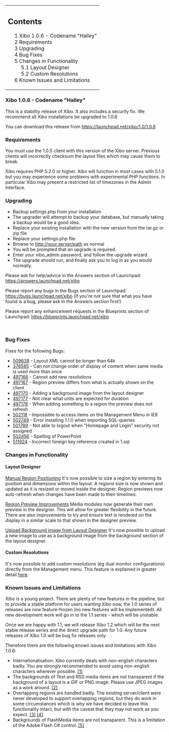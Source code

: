 <!--toc=getting_started-->
<table id="toc" class="toc"><tr><td><div id="toctitle"><h2>Contents</h2></div>
<ul>
<li class="toclevel-1 tocsection-1"><a href="#Xibo_1.0.6_-_Codename_.22Halley.22"><span class="tocnumber">1</span> <span class="toctext">Xibo 1.0.6 - Codename "Halley"</a></li>
<li class="toclevel-1 tocsection-2"><a href="#Requirements"><span class="tocnumber">2</span> <span class="toctext">Requirements</span></a></li>
<li class="toclevel-1 tocsection-3"><a href="#Upgrading"><span class="tocnumber">3</span> <span class="toctext">Upgrading</span></a></li>
<li class="toclevel-1 tocsection-4"><a href="#Bug_Fixes"><span class="tocnumber">4</span> <span class="toctext">Bug Fixes</span></a></li>
<li class="toclevel-1 tocsection-5"><a href="#Changes_in_Functionality"><span class="tocnumber">5</span> <span class="toctext">Changes in Functionality</span></a>
<ul>
<li class="toclevel-2 tocsection-6"><a href="#Layout_Designer"><span class="tocnumber">5.1</span> <span class="toctext">Layout Designer</span></a></li>
<li class="toclevel-2 tocsection-7"><a href="#Custom_Resolutions"><span class="tocnumber">5.2</span> <span class="toctext">Custom Resolutions</span></a></li>
</ul>
</li>
<li class="toclevel-1 tocsection-8"><a href="#Known_Issues_and_Limitations"><span class="tocnumber">6</span> <span class="toctext">Known Issues and Limitations</span></a></li>
</ul>
</td></tr></table>
<h3> <span class="mw-headline" id="Xibo_1.0.6_-_Codename_.22Halley.22">Xibo 1.0.6 - Codename "Halley"</h3>
<p>This is a stability release of Xibo. It also includes a security fix. We recommend all Xibo installations be upgraded to 1.0.6
</p><p>You can download this release from <a rel="nofollow" class="external free" href="https://launchpad.net/xibo/1.0/1.0.6">https://launchpad.net/xibo/1.0/1.0.6</a>
</p>
<h3> <span class="mw-headline" id="Requirements"> Requirements </span></h3>
<p>You must use the 1.0.5 client with this version of the Xibo server. Previous clients will incorrectly checksum the layout files which may cause them to break.
</p><p>Xibo requires PHP 5.2.0 or higher. Xibo will function in most cases with 5.1.0 but you may experience some problems with experimental PHP functions. In particular Xibo may present a restricted list of timezones in the Admin Interface.
</p>
<h3> <span class="mw-headline" id="Upgrading"> Upgrading </span></h3>
<ul><li> Backup settings.php from your installation
</li><li> The upgrader will attempt to backup your database, but manually taking a backup would be a good idea.
</li><li> Replace your existing installation with the new version from the tar.gz or zip file
</li><li> Replace your settings.php file
</li><li> Browse to <a rel="nofollow" class="external free" href="http://your.server/path">http://your.server/path</a> as normal
</li><li> You will be prompted that an upgrade is required.
</li><li> Enter your xibo_admin password, and follow the upgrade wizard.
</li><li> The upgrade should run, and finally ask you to log in as you would normally.
</li></ul>
<p>Please ask for help/advice in the Answers section of Launchpad: <a rel="nofollow" class="external free" href="https://answers.launchpad.net/xibo">https://answers.launchpad.net/xibo</a>
</p><p>Please report any bugs in the Bugs section of Launchpad: <a rel="nofollow" class="external free" href="https://bugs.launchpad.net/xibo">https://bugs.launchpad.net/xibo</a> (if you're not sure that what you have found is a bug, please ask in the Answers section first!)
</p><p>Please report any enhancement requests in the Blueprints section of Launchpad: <a rel="nofollow" class="external free" href="https://blueprints.launchpad.net/xibo">https://blueprints.launchpad.net/xibo</a>
</p><p><br />
</p>
<h3> <span class="mw-headline" id="Bug_Fixes">Bug Fixes</span></h3>
<p>Fixes for the following Bugs:
</p>
<ul><li> <a rel="nofollow" class="external text" href="https://bugs.launchpad.net/bugs/509638">509638</a> - Layout XML cannot be longer than 64k
</li><li> <a rel="nofollow" class="external text" href="https://bugs.launchpad.net/bugs/376585">376585</a> - Can not change order of display of content when same media is used more than once
</li><li> <a rel="nofollow" class="external text" href="https://bugs.launchpad.net/bugs/497166">497166</a> - Cannot add new resolutions
</li><li> <a rel="nofollow" class="external text" href="https://bugs.launchpad.net/bugs/497167">497167</a> - Region preview differs from what is actually shown on the client
</li><li> <a rel="nofollow" class="external text" href="https://bugs.launchpad.net/bugs/497170">497170</a> - Adding a background image from the layout designer
</li><li> <a rel="nofollow" class="external text" href="https://bugs.launchpad.net/bugs/497177">497177</a> - Not clear what units are expected for duration
</li><li> <a rel="nofollow" class="external text" href="https://bugs.launchpad.net/bugs/497178">497178</a> - When adding something to a region the preview does not refresh
</li><li> <a rel="nofollow" class="external text" href="https://bugs.launchpad.net/bugs/502118">502118</a> - Impossible to access items on the Management Menu in IE8
</li><li> <a rel="nofollow" class="external text" href="https://bugs.launchpad.net/bugs/502749">502749</a> - Error installing 1.1.0 when importing SQL-queries
</li><li> <a rel="nofollow" class="external text" href="https://bugs.launchpad.net/bugs/501789">501789</a> - Not able to logout when "Homepage and Login" security not assigned
</li><li> <a rel="nofollow" class="external text" href="https://bugs.launchpad.net/bugs/502456">502456</a> - Spelling of PowerPoint
</li><li> <a rel="nofollow" class="external text" href="https://bugs.launchpad.net/bugs/511924">511924</a> - Incorrect foreign key reference created in 1.sql
</li></ul>
<h3> <span class="mw-headline" id="Changes_in_Functionality">Changes in Functionality</span></h3>
<h4> <span class="mw-headline" id="Layout_Designer">Layout Designer</span></h4>
<p><a rel="nofollow" class="external text" href="https://blueprints.launchpad.net/xibo/+spec/manual-region-positioning">Manual Region Positioning</a>
It's now possible to size a region by entering its position and dimensions within the layout. A regions size is now shown and updated as it is resized or moved inside the designer. Region previews now auto-refresh when changes have been made to their timelines.
</p><p><a rel="nofollow" class="external text" href="https://blueprints.launchpad.net/xibo/+spec/server-region-preview">Region Preview Improvements</a>
Media modules now generate their own preview in the designer. This will allow for greater flexibility in the future. There are also improvements to try and ensure text is rendered on the display in a similar scale to that shown in the designer preview.
</p><p><a rel="nofollow" class="external text" href="https://bugs.launchpad.net/bugs/497170">Upload Background image from Layout Designer</a>
It's now possible to upload a new image to use as a background image from the background section of the layout designer.
</p>
<h4> <span class="mw-headline" id="Custom_Resolutions">Custom Resolutions</span></h4>
<p>It's now possible to add custom resolutions (eg dual monitor configurations) directly from the Management menu. This feature is explained in greater detail <a href="/wiki/Manual:Administration:Resolutions" title="Manual:Administration:Resolutions">here</a>.
</p>
<h3> <span class="mw-headline" id="Known_Issues_and_Limitations"> Known Issues and Limitations </span></h3>
<p>Xibo is a young project. There are plenty of new features in the pipeline, but to provide a stable platform for users wanting Xibo now, the 1.0 series of releases are now feature-frozen (no new features will be implemented). All new development work will go in to the 1.1 series - which will be unstable.
</p><p>Once we are happy with 1.1, we will release Xibo 1.2 which will be the next stable release series and the direct upgrade path for 1.0. Any future releases of Xibo 1.0 will be bug fix releases only.
</p><p>Therefore there are the following known issues and limitations with Xibo 1.0.6:
</p>
<ul><li> Internationalisation: Xibo currently deals with non-english characters badly. You are strongly recommended to avoid using non-english characters wherever possible. <a rel="nofollow" class="external autonumber" href="https://blueprints.launchpad.net/xibo/translate-xibo">[1]</a>
</li><li> The backgrounds of Text and RSS media items are not transparent if the background of a layout is a GIF or PNG image. Please use JPEG images as a work around. <a rel="nofollow" class="external autonumber" href="https://bugs.launchpad.net/xibo/+bug/348506">[2]</a>
</li><li> Overlapping regions are handled badly. The existing server/client were never developed to support overlapping regions, but they do work in some circumstances which is why we have decided to leave this functionality intact, but with the caveat that they may not work as you expect. <a rel="nofollow" class="external autonumber" href="https://bugs.launchpad.net/xibo/+bug/321377">[3]</a> <a rel="nofollow" class="external autonumber" href="https://answers.launchpad.net/xibo/+question/64768">[4]</a>
</li><li> Backgrounds of FlashMedia items are not transparent. This is a limitation of the Adobe Flash C# control. <a rel="nofollow" class="external autonumber" href="https://bugs.launchpad.net/xibo/+bug/341634">[5]</a>
</li></ul>